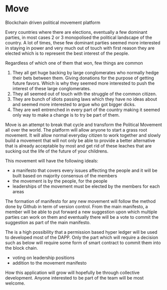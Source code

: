 # Move
Blockchain driven political movement platform

Every countries where there are elections, eventually a few dominant parties, in most cases 2 or 3 monopolised the political landscape of the country. A lot of times, these few dominant parties seemed more interested in staying in power and very much out of touch with first reason they are elected which is to represent the best interest of the people. 

Regardless of which one of them that won, few things are common
1. They all get huge backing by large conglomerates who normally hedge their bets between them. Giving donations for the purpose of getting future favors. Which is why they seemed more interested to push the interest of these large conglomerates. 
2. They all seemed out of touch with the struggle of the common citizen.
3. They are bunch of idiots passing laws which they have no ideas about and seemed more interested to argue who got bigger dicks.
4. They are well entrenched in every part of the country making it seemed only way to make a change is to try be part of them.

Move is an attempt to break that cycle and transform the Political Movement all over the world. The platform will allow anyone to start a grass root movement. It will allow normal everyday citizen to work together and slowly build a movement that will not only be able to provide a better alternative that is already acceptable by most and get rid of these leaches that are sucking out the life of the future of your childrens.

This movement will have the following ideals:
- a manifesto that covers every issues affecting the people and it will be built based on majority consensus of the members
- the movement is by the people, for the people 
- leaderships of the movement must be elected by the members for each areas

The formation of manifesto for any new movement will follow the method done by Github in term of version control. From the main manifesto, a member will be able to put forward a new suggestion upon which multiple parties can work on them and eventually there will be a vote to commit the suggestion as part of the main manifesto.

The is a high possibility that a permission based hyper ledger will be used to developed most of the DAPP. Only the part which will require a decision such as below will require some form of smart contract to commit them into the block chain.
- voting on leadership positions
- addition to the movement manifesto 

How this application will grow will hopefully be through collective development. Anyone interested to be part of the team will be most welcome. 
